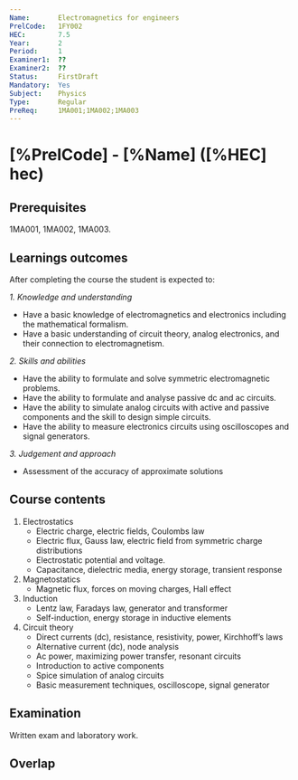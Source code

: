 ```yaml
---
Name:       Electromagnetics for engineers
PrelCode:   1FY002
HEC:        7.5
Year:       2
Period:     1
Examiner1:	??	  
Examiner2:  ??
Status:     FirstDraft
Mandatory:  Yes
Subject:    Physics
Type:		Regular
PreReq:     1MA001;1MA002;1MA003  
---
```


# [%PrelCode] - [%Name] ([%HEC] hec)

## Prerequisites

1MA001, 1MA002, 1MA003.

## Learnings outcomes

After completing the course the student is expected to:

*1. Knowledge and understanding*

- Have a basic knowledge of electromagnetics and electronics including the mathematical formalism.
- Have a basic understanding of circuit theory, analog electronics, and their connection to electromagnetism.

*2.	Skills and abilities*

- Have the ability to formulate and solve symmetric electromagnetic problems.
- Have the ability to formulate and analyse passive dc and ac circuits.
- Have the ability to simulate analog circuits with active and passive components and the skill to design simple circuits.
- Have the ability to measure electronics circuits using oscilloscopes and signal generators.

*3.	Judgement and approach*

- Assessment of the accuracy of approximate solutions

## Course contents

1. Electrostatics
	- Electric charge, electric fields, Coulombs law
	- Electric flux, Gauss law, electric field from symmetric charge distributions
	- Electrostatic potential and voltage.
	- Capacitance, dielectric media, energy storage, transient response
2.	Magnetostatics
	- Magnetic flux, forces on moving charges, Hall effect
3.	Induction
	- Lentz law, Faradays law, generator and transformer
	- Self-induction, energy storage in inductive elements
4.	Circuit theory
	- Direct currents (dc), resistance, resistivity, power, Kirchhoff’s laws
	- Alternative current (dc), node analysis
	- Ac power, maximizing power transfer, resonant circuits
	- Introduction to active components
	- Spice simulation of analog circuits
	- Basic measurement techniques, oscilloscope, signal generator

## Examination
Written exam and laboratory work. 

## Overlap

